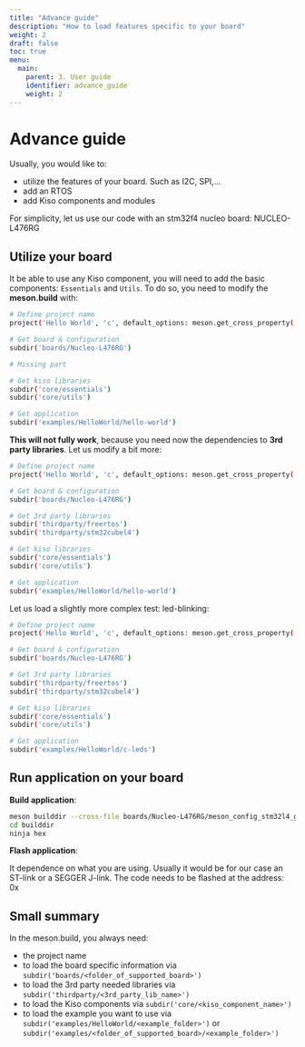```yaml
---
title: "Advance guide"
description: "How to load features specific to your board"
weight: 2
draft: false
toc: true
menu:
  main:
    parent: 3. User guide
    identifier: advance_guide
    weight: 2
---
```


# Advance guide

Usually, you would like to:

- utilize the features of your board. Such as I2C, SPI,...
- add an RTOS
- add Kiso components and modules

For simplicity, let us use our code with an stm32f4 nucleo board: NUCLEO-L476RG

## Utilize your board ##
It be able to use any Kiso component, you will need to add the basic components: `Essentials` and `Utils`.
To do so, you need to modify the **meson.build** with:
```bash
# Define project name
project('Hello World', 'c', default_options: meson.get_cross_property('project_config'))

# Get board & configuration
subdir('boards/Nucleo-L476RG')

# Missing part

# Get kiso libraries
subdir('core/essentials')
subdir('core/utils')

# Get application
subdir('examples/HelloWorld/hello-world')
```

**This will not fully work**, because you need now the dependencies to **3rd party libraries**. Let us modify a bit more:
```bash
# Define project name
project('Hello World', 'c', default_options: meson.get_cross_property('project_config'))

# Get board & configuration
subdir('boards/Nucleo-L476RG')

# Get 3rd party libraries
subdir('thirdparty/freertos')
subdir('thirdparty/stm32cubel4')

# Get kiso libraries
subdir('core/essentials')
subdir('core/utils')

# Get application
subdir('examples/HelloWorld/hello-world')
```

Let us load a slightly more complex test: led-blinking:
```bash
# Define project name
project('Hello World', 'c', default_options: meson.get_cross_property('project_config'))

# Get board & configuration
subdir('boards/Nucleo-L476RG')

# Get 3rd party libraries
subdir('thirdparty/freertos')
subdir('thirdparty/stm32cubel4')

# Get kiso libraries
subdir('core/essentials')
subdir('core/utils')

# Get application
subdir('examples/HelloWorld/c-leds')
```
## Run application on your board ##
**Build application**:
```bash
meson builddir --cross-file boards/Nucleo-L476RG/meson_config_stm32l4_gcc8.ini
cd builddir
ninja hex
```
**Flash application**:

It dependence on what you are using. Usually it would be for our case an ST-link or a SEGGER J-link.
The code needs to be flashed at the address: 0x<tbd>

## Small summary ##
In the meson.build, you always need:

- the project name
- to load the board specific information via `subdir('boards/<folder_of_supported_board>')`
- to load the 3rd party needed libraries via `subdir('thirdparty/<3rd_party_lib_name>')`
- to load the Kiso components via `subdir('core/<kiso_component_name>')`
- to load the example you want to use via `subdir('examples/HelloWorld/<example_folder>')` or `subdir('examples/<folder_of_supported_board>/<example_folder>')`

